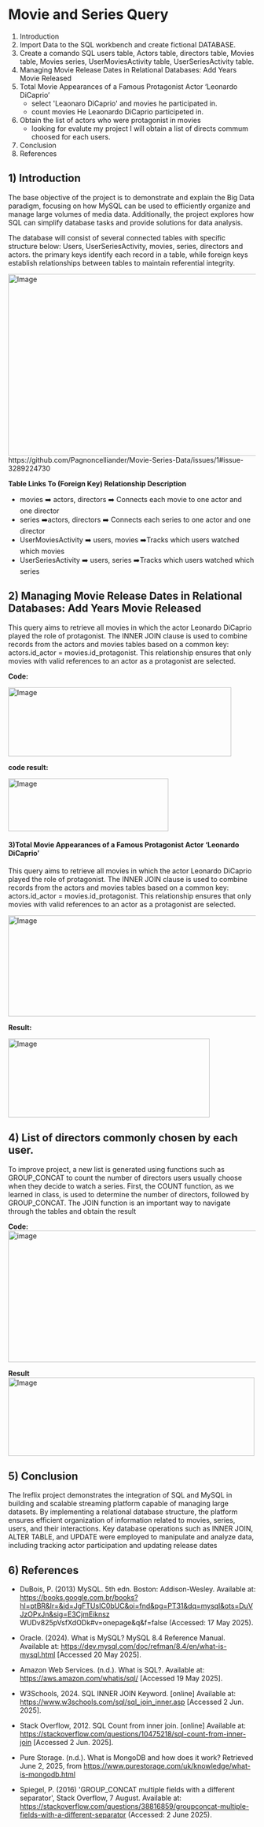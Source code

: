 # Movie and Series Query

1. Introduction
2. Import Data to the SQL workbench and create fictional DATABASE.
3. Create a comando SQL users table, Actors table, directors table, Movies table, Movies series, UserMoviesActivity table, UserSeriesActivity table.
4. Managing Movie Release Dates in Relational Databases: Add Years Movie Released
5. Total Movie Appearances of a Famous Protagonist Actor ‘Leonardo DiCaprio’
    - select 'Leaonaro DiCaprio' and movies he participated in.
    - count movies He Leaonardo DiCaprio participeted in.
7. Obtain the list of actors who were protagonist in movies
    - looking for evalute my project I will obtain a list of directs commum choosed for each users.
8. Conclusion  
9. References

 ## 1) Introduction

 The base objective of the project is to demonstrate and explain the Big Data paradigm, focusing on how MySQL can be used to efficiently organize and manage large volumes of media data. Additionally, the project explores how SQL can simplify database tasks and provide solutions for data analysis.  

 The database will consist of several connected tables with specific structure below:
Users, UserSeriesActivity, movies, series, directors and actors. the primary keys identify each record in a table, while foreign keys establish relationships between tables to maintain referential integrity.

<img width="637" height="369" alt="Image" src="https://github.com/user-attachments/assets/05a21b50-7f4c-4c2d-acc4-9188d1db4d0d" />
https://github.com/Pagnoncelliander/Movie-Series-Data/issues/1#issue-3289224730




__Table	Links To (Foreign Key)	Relationship Description__
 * movies ➡️	actors, directors	➡️ Connects each movie to one actor and one director
 * series	➡️actors, directors ➡️	Connects each series to one actor and one director
 * UserMoviesActivity	➡️ users, movies	➡️Tracks which users watched which movies
 * UserSeriesActivity	➡️ users, series	➡️Tracks which users watched which series


## 2) Managing Movie Release Dates in Relational Databases: Add Years Movie Released

This query aims to retrieve all movies in which the actor Leonardo DiCaprio played the role of protagonist. The INNER JOIN clause is used to combine records from the actors and movies tables based on a common key: actors.id_actor = movies.id_protagonist. This relationship ensures that only movies with valid references to an actor as a protagonist are selected.	


__Code:__


<img width="454" height="140" alt="Image" src="https://github.com/user-attachments/assets/a7698a34-c075-458f-ba8a-4450ae425f6e" />

__code result:__


<img width="326" height="107" alt="Image" src="https://github.com/user-attachments/assets/cc8d1432-4664-4155-a44d-1c6637246aff" />


#### 3)Total Movie Appearances of a Famous Protagonist Actor ‘Leonardo DiCaprio’

This query aims to retrieve all movies in which the actor Leonardo DiCaprio played the role of
protagonist. The INNER JOIN clause is used to combine records from the actors and movies
tables based on a common key: actors.id_actor = movies.id_protagonist. This relationship
ensures that only movies with valid references to an actor as a protagonist are selected.

<img width="613" height="205" alt="Image" src="https://github.com/user-attachments/assets/d1c8ba4a-8e47-45d0-b304-9bb09c1ba617" />

__Result:__

<img width="410" height="160" alt="Image" src="https://github.com/user-attachments/assets/c7f2723b-e80b-49c5-bdec-27d017cb2403" />


## 4) List of directors commonly chosen by each user.

To improve project, a new list is generated using functions such as GROUP_CONCAT to count
the number of directors users usually choose when they decide to watch a series. First, the
COUNT function, as we learned in class, is used to determine the number of directors,
followed by GROUP_CONCAT. The JOIN function is an important way to navigate through the
tables and obtain the result

__Code:__
<img width="561" height="267" alt="image" src="https://github.com/user-attachments/assets/ca12ae87-8295-4b14-aa0b-5aa48019c5fc" />

__Result__
<img width="501" height="159" alt="Image" src="https://github.com/user-attachments/assets/8092c44a-e6a8-4683-8136-cf2f437bc8ae" />



## 5) Conclusion

The Ireflix project demonstrates the integration of SQL and MySQL in building and scalable
streaming platform capable of managing large datasets. By implementing a relational
database structure, the platform ensures efficient organization of information related to
movies, series, users, and their interactions. Key database operations such as INNER JOIN,
ALTER TABLE, and UPDATE were employed to manipulate and analyze data, including tracking
actor participation and updating release dates



## 6) References

- DuBois, P. (2013) MySQL. 5th edn. Boston: Addison-Wesley. Available at:
https://books.google.com.br/books?hl=ptBR&lr=&id=JgFTUsIC0bUC&oi=fnd&pg=PT31&dq=mysql&ots=DuVJzOPxJn&sig=E3CjmEiknsz
WUDv825pVsfXdODk#v=onepage&q&f=false (Accessed: 17 May 2025).

- Oracle. (2024). What is MySQL? MySQL 8.4 Reference Manual. Available at:
https://dev.mysql.com/doc/refman/8.4/en/what-is-mysql.html [Accessed 20 May 2025].

- Amazon Web Services. (n.d.). What is SQL?. Available at: https://aws.amazon.com/whatis/sql/ [Accessed 19 May 2025].

- W3Schools, 2024. SQL INNER JOIN Keyword. [online] Available at:
https://www.w3schools.com/sql/sql_join_inner.asp [Accessed 2 Jun. 2025].

- Stack Overflow, 2012. SQL Count from inner join. [online] Available at:
https://stackoverflow.com/questions/10475218/sql-count-from-inner-join [Accessed 2 Jun.
2025].

- Pure Storage. (n.d.). What is MongoDB and how does it work? Retrieved June 2, 2025,
from https://www.purestorage.com/uk/knowledge/what-is-mongodb.html

- Spiegel, P. (2016) 'GROUP_CONCAT multiple fields with a different separator', Stack
Overflow, 7 August. Available at: https://stackoverflow.com/questions/38816859/groupconcat-multiple-fields-with-a-different-separator (Accessed: 2 June 2025).
